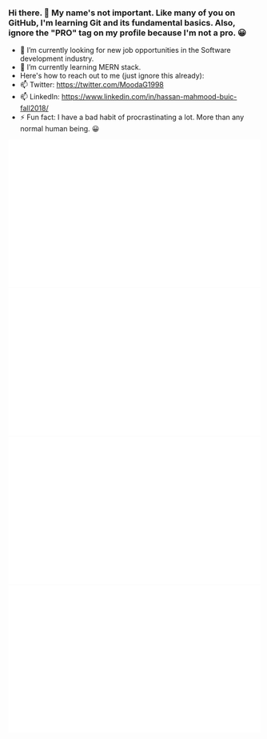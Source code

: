 ### Hi there. 👋 My name's not important. Like many of you on GitHub, I'm learning Git and its fundamental basics. Also, ignore the "PRO" tag on my profile because I'm not a pro. :grinning:


- 🔭 I’m currently looking for new job opportunities in the Software development industry.
- 🌱 I’m currently learning MERN stack.
- Here's how to reach out to me (just ignore this already): 
- 📫 Twitter: https://twitter.com/MoodaG1998 
- 📫 LinkedIn: https://www.linkedin.com/in/hassan-mahmood-buic-fall2018/
- ⚡ Fun fact: I have a bad habit of procrastinating a lot. More than any normal human being. :grinning:


![](https://raw.githubusercontent.com/hmnk-1967/github-stats/master/generated/overview.svg#gh-dark-mode-only)
![](https://raw.githubusercontent.com/hmnk-1967/github-stats/master/generated/overview.svg#gh-light-mode-only)
![](https://raw.githubusercontent.com/hmnk-1967/github-stats/master/generated/languages.svg#gh-dark-mode-only)
![](https://raw.githubusercontent.com/hmnk-1967/github-stats/master/generated/languages.svg#gh-light-mode-only)
